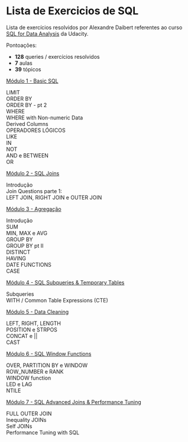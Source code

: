 # Lista de Exercicios de SQL

Lista de exercícios resolvidos por Alexandre Daibert referentes ao curso [SQL for Data Analysis](https://classroom.udacity.com/courses/ud198) da Udacity.

Pontoações:

- **128** queries / exercícios resolvidos
- **7** aulas
- **39** tópicos

[Módulo 1 - Basic SQL](Módulo%201%20-%20Basic%20SQL.sql)

LIMIT\
ORDER BY\
ORDER BY - pt 2\
WHERE\
WHERE with Non-numeric Data\
Derived Columns\
OPERADORES LÓGICOS\
LIKE\
IN\
NOT\
AND e BETWEEN   \
OR


[Módulo 2 - SQL Joins](M%C3%B3dulo%202%20-%20Join.sql)

Introdução\
Join Questions parte 1:\
LEFT JOIN, RIGHT JOIN e OUTER JOIN


[Módulo 3 - Agregação](M%C3%B3dulo%203%20-%20Agrega%C3%A7%C3%A3o.sql)

Introdução\
SUM\
MIN, MAX e AVG\
GROUP BY\
GROUP BY pt II\
DISTINCT\
HAVING\
DATE FUNCTIONS\
CASE

[Módulo 4 - SQL Subqueries & Temporary Tables](M%C3%B3dulo%204%20-%20Subqueries%20e%20Tabelas%20Tempor%C3%A1rias.sql)

Subqueries\
WITH / Common Table Expressions (CTE)


[Módulo 5 - Data Cleaning](M%C3%B3dulo%205%20-%20Data%20Cleaning.sql)

LEFT, RIGHT, LENGTH\
POSITION e STRPOS\
CONCAT e ||\
CAST


[Módulo 6 - SQL Window Functions](M%C3%B3dulo%206%20-%20SQL%20Window%20Functions.sql)

OVER, PARTITION BY e WINDOW\
ROW_NUMBER e RANK\
WINDOW function\
LED e LAG\
NTILE


[Módulo 7 - SQL Advanced Joins & Performance Tuning](M%C3%B3dulo%207%20-%20SQL%20Advanced%20Joins%20%26%20Performance%20Tuning.sql)

FULL OUTER JOIN\
Inequality JOINs\
Self JOINs\
Performance Tuning with SQL
